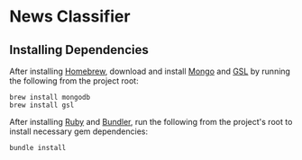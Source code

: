 # News Classifier

## Installing Dependencies

After installing [Homebrew](http://brew.sh/), download and install [Mongo](https://docs.mongodb.com/manual/tutorial/install-mongodb-on-os-x/) and [GSL](http://brewformulas.org/Gsl) by running the following from the project root:

```shell
brew install mongodb
brew install gsl
```

After installing [Ruby](https://www.ruby-lang.org/en/) and [Bundler](http://bundler.io/), run the following from the project's root to install necessary gem dependencies:

```shell
bundle install
```
